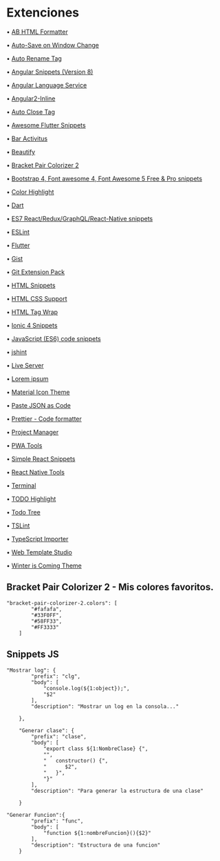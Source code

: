 # Extenciones

• [AB HTML Formatter](https://marketplace.visualstudio.com/items?itemName=zovorap.ab-html-formatter)

• [Auto-Save on Window Change](https://marketplace.visualstudio.com/items?itemName=mcright.auto-save)

• [Auto Rename Tag](https://marketplace.visualstudio.com/items?itemName=formulahendry.auto-rename-tag)

• [Angular Snippets (Version 8)](https://marketplace.visualstudio.com/items?itemName=johnpapa.Angular2)

• [Angular Language Service](https://marketplace.visualstudio.com/items?itemName=Angular.ng-template)

• [Angular2-Inline](https://marketplace.visualstudio.com/items?itemName=natewallace.angular2-inline)

• [Auto Close Tag](https://marketplace.visualstudio.com/items?itemName=formulahendry.auto-close-tag)

• [Awesome Flutter Snippets](https://marketplace.visualstudio.com/items?itemName=Nash.awesome-flutter-snippets)

• [Bar Activitus](https://marketplace.visualstudio.com/items?itemName=Gruntfuggly.activitusbar)

• [Beautify](https://marketplace.visualstudio.com/items?itemName=HookyQR.beautify)

• [Bracket Pair Colorizer 2](https://marketplace.visualstudio.com/items?itemName=CoenraadS.bracket-pair-colorizer-2)

• [Bootstrap 4, Font awesome 4, Font Awesome 5 Free & Pro snippets](https://marketplace.visualstudio.com/items?itemName=thekalinga.bootstrap4-vscode)

• [Color Highlight](https://marketplace.visualstudio.com/items?itemName=naumovs.color-highlight)

• [Dart](https://marketplace.visualstudio.com/items?itemName=Dart-Code.dart-code)

• [ES7 React/Redux/GraphQL/React-Native snippets](https://marketplace.visualstudio.com/items?itemName=dsznajder.es7-react-js-snippets)

• [ESLint](https://marketplace.visualstudio.com/items?itemName=dbaeumer.vscode-eslint)

• [Flutter](https://marketplace.visualstudio.com/items?itemName=Dart-Code.flutter)

• [Gist](https://marketplace.visualstudio.com/items?itemName=kenhowardpdx.vscode-gist)

• [Git Extension Pack](https://marketplace.visualstudio.com/items?itemName=donjayamanne.git-extension-pack)

• [HTML Snippets](https://marketplace.visualstudio.com/items?itemName=abusaidm.html-snippets)

• [HTML CSS Support](https://marketplace.visualstudio.com/items?itemName=ecmel.vscode-html-css)

• [HTML Tag Wrap](https://marketplace.visualstudio.com/items?itemName=bradgashler.htmltagwrap)

• [Ionic 4 Snippets](https://marketplace.visualstudio.com/items?itemName=fivethree.vscode-ionic-snippets)

• [JavaScript (ES6) code snippets](https://marketplace.visualstudio.com/items?itemName=xabikos.JavaScriptSnippets)

• [jshint](https://marketplace.visualstudio.com/items?itemName=dbaeumer.jshint)

• [Live Server](https://marketplace.visualstudio.com/items?itemName=ritwickdey.LiveServer)

• [Lorem ipsum](https://marketplace.visualstudio.com/items?itemName=Tyriar.lorem-ipsum)

• [Material Icon Theme](https://marketplace.visualstudio.com/items?itemName=PKief.material-icon-theme)

• [Paste JSON as Code](https://marketplace.visualstudio.com/items?itemName=quicktype.quicktype)

• [Prettier - Code formatter](https://marketplace.visualstudio.com/items?itemName=esbenp.prettier-vscode)

• [Project Manager](https://marketplace.visualstudio.com/items?itemName=alefragnani.project-manager)

• [PWA Tools](https://marketplace.visualstudio.com/items?itemName=johnpapa.pwa-tools)

• [Simple React Snippets](https://marketplace.visualstudio.com/items?itemName=burkeholland.simple-react-snippets)

• [React Native Tools](https://marketplace.visualstudio.com/items?itemName=msjsdiag.vscode-react-native)

• [Terminal](https://marketplace.visualstudio.com/items?itemName=formulahendry.terminal)

• [TODO Highlight](https://marketplace.visualstudio.com/items?itemName=wayou.vscode-todo-highlight)

• [Todo Tree](https://marketplace.visualstudio.com/items?itemName=Gruntfuggly.todo-tree)

• [TSLint](https://marketplace.visualstudio.com/items?itemName=ms-vscode.vscode-typescript-tslint-plugin)

• [TypeScript Importer](https://marketplace.visualstudio.com/items?itemName=pmneo.tsimporter)

• [Web Template Studio](https://marketplace.visualstudio.com/items?itemName=WASTeamAccount.WebTemplateStudio-dev-nightly)

• [Winter is Coming Theme](https://marketplace.visualstudio.com/items?itemName=johnpapa.winteriscoming)

## Bracket Pair Colorizer 2 - Mis colores favoritos.

```
"bracket-pair-colorizer-2.colors": [
        "#fafafa",
        "#33F0FF",
        "#58FF33",
        "#FF3333"
    ]
```

## Snippets JS
```
"Mostrar log": {
		"prefix": "clg",
		"body": [
			"console.log(${1:object});", 
			"$2"
		],
		"description": "Mostrar un log en la consola..."

	},

	"Generar clase": {
		"prefix": "clase",
		"body": [
			"export class ${1:NombreClase} {",
			"",
			"   constructor() {",
			"      $2",
			"   }",	
			"}"
		],
		"description": "Para generar la estructura de una clase"

	}
```

```
"Generar Funcion":{
		"prefix": "func",
		"body": [
			"function ${1:nombreFuncion}(){$2}"
		],
		"description": "Estructura de una funcion"
	}
```
